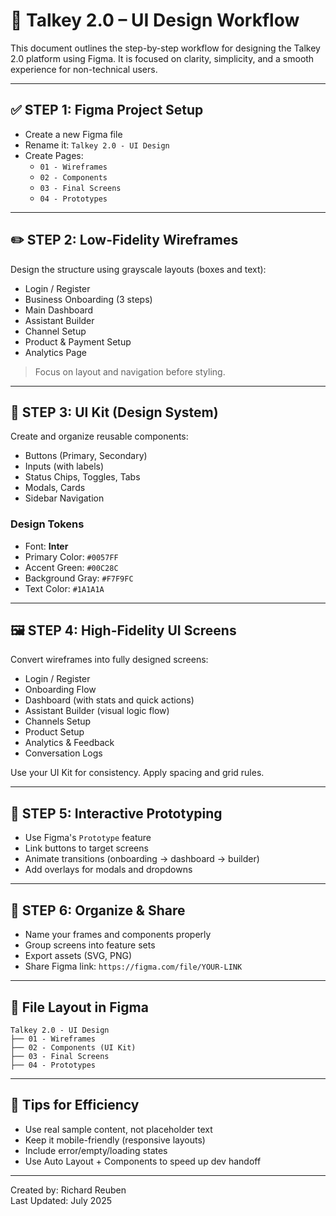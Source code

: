 # 🎨 Talkey 2.0 – UI Design Workflow

This document outlines the step-by-step workflow for designing the Talkey 2.0 platform using Figma. It is focused on clarity, simplicity, and a smooth experience for non-technical users.

---

## ✅ STEP 1: Figma Project Setup

- Create a new Figma file
- Rename it: `Talkey 2.0 - UI Design`
- Create Pages:
  - `01 - Wireframes`
  - `02 - Components`
  - `03 - Final Screens`
  - `04 - Prototypes`

---

## ✏️ STEP 2: Low-Fidelity Wireframes

Design the structure using grayscale layouts (boxes and text):

- Login / Register
- Business Onboarding (3 steps)
- Main Dashboard
- Assistant Builder
- Channel Setup
- Product & Payment Setup
- Analytics Page

> Focus on layout and navigation before styling.

---

## 🧱 STEP 3: UI Kit (Design System)

Create and organize reusable components:

- Buttons (Primary, Secondary)
- Inputs (with labels)
- Status Chips, Toggles, Tabs
- Modals, Cards
- Sidebar Navigation

### Design Tokens
- Font: **Inter**
- Primary Color: `#0057FF`
- Accent Green: `#00C28C`
- Background Gray: `#F7F9FC`
- Text Color: `#1A1A1A`

---

## 🖼️ STEP 4: High-Fidelity UI Screens

Convert wireframes into fully designed screens:

- Login / Register
- Onboarding Flow
- Dashboard (with stats and quick actions)
- Assistant Builder (visual logic flow)
- Channels Setup
- Product Setup
- Analytics & Feedback
- Conversation Logs

Use your UI Kit for consistency. Apply spacing and grid rules.

---

## 🔁 STEP 5: Interactive Prototyping

- Use Figma's `Prototype` feature
- Link buttons to target screens
- Animate transitions (onboarding → dashboard → builder)
- Add overlays for modals and dropdowns

---

## 💾 STEP 6: Organize & Share

- Name your frames and components properly
- Group screens into feature sets
- Export assets (SVG, PNG)
- Share Figma link: `https://figma.com/file/YOUR-LINK`

---

## 📁 File Layout in Figma

```
Talkey 2.0 - UI Design
├── 01 - Wireframes
├── 02 - Components (UI Kit)
├── 03 - Final Screens
├── 04 - Prototypes
```

---

## 📌 Tips for Efficiency

- Use real sample content, not placeholder text
- Keep it mobile-friendly (responsive layouts)
- Include error/empty/loading states
- Use Auto Layout + Components to speed up dev handoff

---

Created by: Richard Reuben  
Last Updated: July 2025